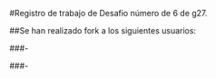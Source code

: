 #Registro de trabajo de Desafio número de 6 de g27. 

##Se han realizado fork a los siguientes usuarios:

###- 

###-
